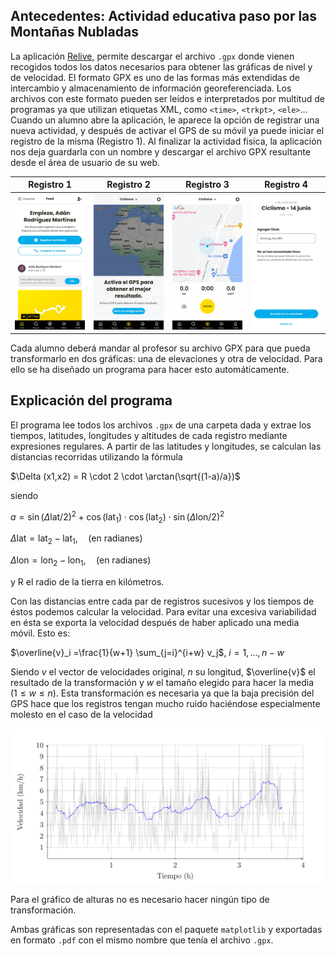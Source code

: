 ## Antecedentes: Actividad educativa paso por las Montañas Nubladas
La aplicación [Relive](https://www.relive.cc/), permite descargar el archivo `.gpx` donde vienen recogidos todos los datos necesarios para obtener las gráficas de nivel y de velocidad. El formato GPX es uno de las formas más extendidas de intercambio y almacenamiento de información georeferenciada. Los archivos con este formato pueden ser leídos e interpretados por multitud de programas ya que utilizan etiquetas XML, como `<time>`, `<trkpt>`, `<ele>`... Cuando un alumno abre la aplicación, le aparece la opción de registrar una nueva actividad, y después de activar el GPS de su móvil ya puede iniciar el registro de la misma (Registro 1). Al finalizar la actividad física, la aplicación nos deja guardarla con un nombre y descargar el archivo GPX resultante desde el área de usuario de su web.

| Registro 1 | Registro 2 | Registro 3 | Registro 4 |
|----------|----------|----------|----------|
| ![Imagen 1](/app2.jpeg) | ![Imagen 2](/app3.jpeg) | ![Imagen 3](/app4.jpeg) | ![Imagen 4](/app5.jpeg) |

Cada alumno deberá mandar al profesor su archivo GPX para que pueda transformarlo en dos gráficas: una de elevaciones y otra de velocidad. Para ello se ha diseñado un programa para hacer esto automáticamente.

## Explicación del programa
El programa lee todos los archivos `.gpx` de una carpeta dada y extrae los tiempos, latitudes, longitudes y altitudes de cada registro mediante expresiones regulares. A partir de las latitudes y longitudes, se calculan las distancias recorridas utilizando la fórmula

$\Delta (x1,x2) = R \cdot 2 \cdot \arctan(\sqrt{(1-a)/a})$

siendo

$a = \sin(\Delta \text{lat}/2)^2+\cos(\text{lat}_1)\cdot\cos(\text{lat}_2)\cdot\sin(\Delta\text{lon}/2)^2$

$\Delta \text{lat} = \text{lat}_2-\text{lat}_1,\quad \text{(en radianes)}$

$\Delta \text{lon} = \text{lon}_2-\text{lon}_1,\quad \text{(en radianes)}$


y R el radio de la tierra en kilómetros.

Con las distancias entre cada par de registros sucesivos y los tiempos de éstos podemos calcular la velocidad. Para evitar una excesiva variabilidad en ésta se exporta la velocidad después de haber aplicado una media móvil. Esto es:

$\overline{v}_i =\frac{1}{w+1} \sum_{j=i}^{i+w} v_j$,   $i = 1,\dots,n-w$



Siendo $v$ el vector de velocidades original, $n$ su longitud, $\overline{v}$ el resultado de la transformación y $w$ el tamaño elegido para hacer la media ($1\le w \le n$). Esta transformación es necesaria ya que la baja precisión del GPS hace que los registros tengan mucho ruido haciéndose especialmente molesto en el caso de la velocidad

![Velocidad registrada por el GPS (en gris) y media móvil de ésta (en azul), con w=60.](media.png)

Para el gráfico de alturas no es necesario hacer ningún tipo de transformación.

Ambas gráficas son representadas con el paquete `matplotlib` y exportadas en formato `.pdf` con el mismo nombre que tenía el archivo `.gpx`.
